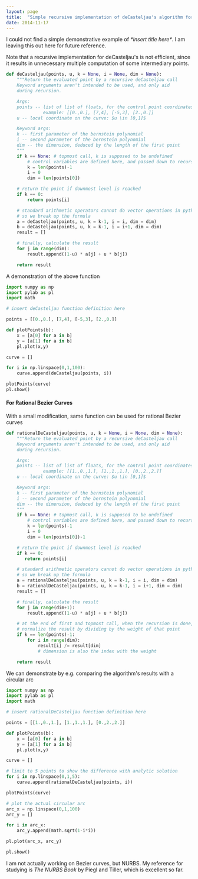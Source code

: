 ```yaml
---
layout: page
title:  "Simple recursive implementation of deCasteljau's algorithm for Bezier curves in Python"
date: 2014-11-17
---
```


I could not find a simple demonstrative example of *\*insert title here\**. I am
leaving this out here for future reference.

Note that a recursive implementation for deCasteljau's is not efficient, since
it results in unnecessary multiple computation of some intermediary points.

```python
def deCasteljau(points, u, k = None, i = None, dim = None):
    """Return the evaluated point by a recursive deCasteljau call
    Keyword arguments aren't intended to be used, and only aid
    during recursion.

    Args:
    points -- list of list of floats, for the control point coordinates
              example: [[0.,0.], [7,4], [-5,3], [2.,0.]]
    u -- local coordinate on the curve: $u \in [0,1]$

    Keyword args:
    k -- first parameter of the bernstein polynomial
    i -- second parameter of the bernstein polynomial
    dim -- the dimension, deduced by the length of the first point
    """
    if k == None: # topmost call, k is supposed to be undefined
        # control variables are defined here, and passed down to recursions
        k = len(points)-1
        i = 0
        dim = len(points[0])

    # return the point if downmost level is reached
    if k == 0:
        return points[i]

    # standard arithmetic operators cannot do vector operations in python,
    # so we break up the formula
    a = deCasteljau(points, u, k = k-1, i = i, dim = dim)
    b = deCasteljau(points, u, k = k-1, i = i+1, dim = dim)
    result = []

    # finally, calculate the result
    for j in range(dim):
        result.append((1-u) * a[j] + u * b[j])

    return result
```

A demonstration of the above function

```python
import numpy as np
import pylab as pl
import math

# insert deCasteljau function definition here

points = [[0.,0.], [7,4], [-5,3], [2.,0.]]

def plotPoints(b):
    x = [a[0] for a in b]
    y = [a[1] for a in b]
    pl.plot(x,y)

curve = []

for i in np.linspace(0,1,100):
    curve.append(deCasteljau(points, i))

plotPoints(curve)
pl.show()
```

#### For Rational Bezier Curves

With a small modification, same function can be used for rational Bezier
curves

```python
def rationalDeCasteljau(points, u, k = None, i = None, dim = None):
    """Return the evaluated point by a recursive deCasteljau call
    Keyword arguments aren't intended to be used, and only aid
    during recursion.

    Args:
    points -- list of list of floats, for the control point coordinates
              example: [[1.,0.,1.], [1.,1.,1.], [0.,2.,2.]]
    u -- local coordinate on the curve: $u \in [0,1]$

    Keyword args:
    k -- first parameter of the bernstein polynomial
    i -- second parameter of the bernstein polynomial
    dim -- the dimension, deduced by the length of the first point
    """
    if k == None: # topmost call, k is supposed to be undefined
        # control variables are defined here, and passed down to recursions
        k = len(points)-1
        i = 0
        dim = len(points[0])-1

    # return the point if downmost level is reached
    if k == 0:
       return points[i]

    # standard arithmetic operators cannot do vector operations in python,
    # so we break up the formula
    a = rationalDeCasteljau(points, u, k = k-1, i = i, dim = dim)
    b = rationalDeCasteljau(points, u, k = k-1, i = i+1, dim = dim)
    result = []

    # finally, calculate the result
    for j in range(dim+1):
        result.append((1-u) * a[j] + u * b[j])

    # at the end of first and topmost call, when the recursion is done,
    # normalize the result by dividing by the weight of that point
    if k == len(points)-1:
        for i in range(dim):
            result[i] /= result[dim]
            # dimension is also the index with the weight

    return result
```

We can demonstrate by e.g. comparing the algorithm's results with a circular arc

```python
import numpy as np
import pylab as pl
import math

# insert rationalDeCasteljau function definition here

points = [[1.,0.,1.], [1.,1.,1.], [0.,2.,2.]]

def plotPoints(b):
    x = [a[0] for a in b]
    y = [a[1] for a in b]
    pl.plot(x,y)

curve = []

# limit to 5 points to show the difference with analytic solution
for i in np.linspace(0,1,5):
    curve.append(rationalDeCasteljau(points, i))

plotPoints(curve)

# plot the actual circular arc
arc_x = np.linspace(0,1,100)
arc_y = []

for i in arc_x:
    arc_y.append(math.sqrt(1-i*i))

pl.plot(arc_x, arc_y)

pl.show()
```

I am not actually working on Bezier curves, but NURBS. My reference for studying
is _The NURBS Book_ by Piegl and Tiller, which is excellent so far.
